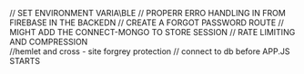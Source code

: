 // SET ENVIRONMENT VARIA\BLE
// PROPERR ERRO HANDLING IN FROM FIREBASE IN THE BACKEDN
// CREATE A FORGOT PASSWORD ROUTE
// MIGHT ADD THE CONNECT-MONGO TO STORE SESSION
// RATE LIMITING AND COMPRESSION\
//hemlet and cross - site forgrey protection
// connect to db before APP.JS STARTS
